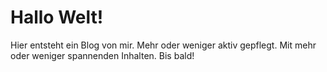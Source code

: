 # Hallo Welt!

Hier entsteht ein Blog von mir.
Mehr oder weniger aktiv gepflegt.
Mit mehr oder weniger spannenden Inhalten.
Bis bald!
